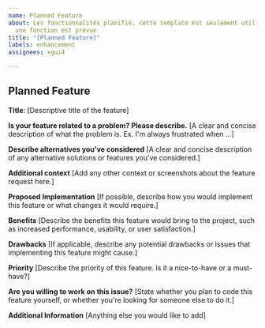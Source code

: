 ```yaml
---
name: Planned Feature
about: Les fonctionnalités planifié, cette template est seulement utiliser lorsque
  une fonction est prévue
title: "[Planned Feature]"
labels: enhancement
assignees: xgui4

---
```


## Planned Feature

**Title**: [Descriptive title of the feature]

**Is your feature related to a problem? Please describe.**
[A clear and concise description of what the problem is. Ex. I'm always frustrated when ...]

**Describe alternatives you've considered**
[A clear and concise description of any alternative solutions or features you've considered.]

**Additional context**
[Add any other context or screenshots about the feature request here.]

**Proposed Implementation**
[If possible, describe how you would implement this feature or what changes it would require.]

**Benefits**
[Describe the benefits this feature would bring to the project, such as increased performance, usability, or user satisfaction.]

**Drawbacks**
[If applicable, describe any potential drawbacks or issues that implementing this feature might cause.]

**Priority**
[Describe the priority of this feature. Is it a nice-to-have or a must-have?]

**Are you willing to work on this issue?**
[State whether you plan to code this feature yourself, or whether you're looking for someone else to do it.]

**Additional Information**
[Anything else you would like to add]
